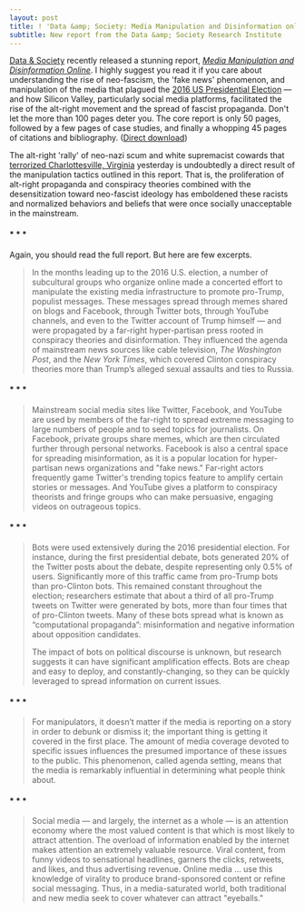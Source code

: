 ```yaml
---
layout: post
title: ! 'Data &amp; Society: Media Manipulation and Disinformation online'
subtitle: New report from the Data &amp; Society Research Institute
---
```


[Data &amp; Society](https://datasociety.net) recently released a stunning report, [*Media Manipulation and Disinformation Online*](https://datasociety.net/output/media-manipulation-and-disinfo-online/). I highly suggest you read it if you care about understanding the rise of neo-fascism, the 'fake news' phenomenon, and manipulation of the media that plagued the [2016 US Presidential Election](https://en.wikipedia.org/wiki/United_States_presidential_election,_2016) &mdash; and how Silicon Valley, particularly social media platforms, facilitated the rise of the alt-right movement and the spread of fascist propaganda. Don't let the more than 100 pages deter you. The core report is only 50 pages, followed by a few pages of case studies, and finally a whopping 45 pages of citations and bibliography. ([Direct download](https://datasociety.net/pubs/oh/DataAndSociety_MediaManipulationAndDisinformationOnline.pdf))

<!--excerpt-->

The alt-right 'rally' of neo-nazi scum and white supremacist cowards that [terrorized Charlottesville, Virginia](http://www.bbc.com/news/world-us-canada-40914748) yesterday is undoubtedly a direct result of the manipulation tactics outlined in this report. That is, the proliferation of alt-right propaganda and conspiracy theories combined with the desensitization toward neo-fascist ideology has emboldened these racists and normalized behaviors and beliefs that were once socially unacceptable in the mainstream.

<h4 class="text-center">* * *</h4>

Again, you should read the full report. But here are few excerpts.

> In the months leading up to the 2016 U.S. election, a number of subcultural groups who organize online made a concerted effort to manipulate the existing media infrastructure to promote pro-Trump, populist messages. These messages spread through memes shared on blogs and Facebook, through Twitter bots, through YouTube channels, and even to the Twitter account of Trump himself &mdash; and were propagated by a far-right hyper-partisan press rooted in conspiracy theories and disinformation. They influenced the agenda of mainstream news sources like cable television, *The Washington Post*, and the *New York Times*, which covered Clinton conspiracy theories more than Trump’s alleged sexual assaults and ties to Russia.

<h4 class="text-center">* * *</h4>

> Mainstream social media sites like Twitter, Facebook, and YouTube are used by members of the far-right to spread extreme messaging to large numbers of people and to seed topics for journalists. On Facebook, private groups share memes, which are then circulated further through personal networks. Facebook is also a central space for spreading misinformation, as it is a popular location for hyper-partisan news organizations and "fake news." Far-right actors frequently game Twitter's trending topics feature to amplify certain stories or messages. And YouTube gives a platform to conspiracy theorists and fringe groups who can make persuasive, engaging videos on outrageous topics.

<h4 class="text-center">* * *</h4>

> Bots were used extensively during the 2016 presidential election. For instance, during the first presidential debate, bots generated 20% of the Twitter posts about the debate, despite representing only 0.5% of users. Significantly more of this traffic came from pro-Trump bots than pro-Clinton bots. This remained constant throughout the election; researchers estimate that about a third of all pro-Trump tweets on Twitter were generated by bots, more than four times that of pro-Clinton tweets. Many of these bots spread what is known as “computational propaganda”: misinformation and negative information about opposition candidates.
>
> The impact of bots on political discourse is unknown, but research suggests it
can have significant amplification effects. Bots are cheap and easy to deploy, and constantly-changing, so they can be quickly leveraged to spread information on current issues.

<h4 class="text-center">* * *</h4>

> For manipulators, it doesn’t matter if the media is reporting on a story in order to debunk or dismiss it; the important thing is getting it covered in the first place. The amount of media coverage devoted to specific issues influences the presumed importance of these issues to the public. This phenomenon, called agenda setting, means that the media is remarkably influential in determining what people think about.

<h4 class="text-center">* * *</h4>

> Social media &mdash; and largely, the internet as a whole &mdash; is an attention economy where the most valued content is that which is most likely to attract attention. The overload of information enabled by the internet makes attention an extremely valuable resource. Viral content, from funny videos to sensational headlines, garners the clicks, retweets, and likes, and thus advertising revenue. Online media ... use this knowledge of virality to produce brand-sponsored content or refine social messaging. Thus, in a media-saturated world, both traditional and new media seek to cover whatever can attract "eyeballs."
